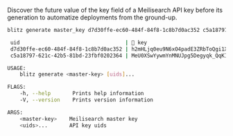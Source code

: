 Discover the future value of the key field of a Meilisearch API key before its generation to automatize deployments from the ground-up.

```bash
blitz generate master_key d7d30ffe-ec60-484f-84f8-1c8b7d0ac352 c5a18797-621c-42b5-81bd-23fbf0202364
```

```bash
 uid                                  | 🔑 key
 d7d30ffe-ec60-484f-84f8-1c8b7d0ac352 | h2mHLjq0eu9N6xO4padE3ZRbToQgi1X7IPb7ePQdvHY
 c5a18797-621c-42b5-81bd-23fbf0202364 | MeU0XSwYywmYnMNUJpg5Degyqk_QqKIWQcyIDf4Z-YM
```

```bash
USAGE:
    blitz generate <master-key> [uids]...

FLAGS:
    -h, --help       Prints help information
    -V, --version    Prints version information

ARGS:
    <master-key>    Meilisearch master key
    <uids>...       API key uids
```